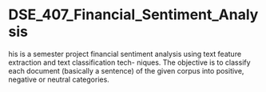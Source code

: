 # DSE_407_Financial_Sentiment_Analysis

his is a semester project financial sentiment analysis using text feature extraction and text classification tech-
niques. The objective is to classify each document (basically a sentence) of the given corpus into positive,
negative or neutral categories.
